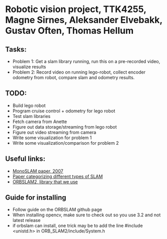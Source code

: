 # Robotic vision project, TTK4255, Magne Sirnes, Aleksander Elvebakk, Gustav Often, Thomas Hellum

## Tasks:

 + Problem 1: Get a slam library running, run this on a pre-recorded video, visualize results
 + Problem 2: Record video on running lego-robot, collect encoder odometry from robot, compare slam and odometry results.

## TODO:

 + Build lego robot
 + Program cruise control + odometry for lego robot
 + Test slam libraries
 + Fetch camera from Anette
 + Figure out data storage/streaming from lego robot
 + Figure out video streaming from camera
 + Write some visualization for problem 1
 + Write some visualization/comparison for problem 2 

## Useful links:

 + [MonoSLAM paper, 2007](https://www.robots.ox.ac.uk/ActiveVision/Publications/davison_etal_pami2007/davison_etal_pami2007.pdf)
 + [Paper categorizing different types of SLAM](https://arxiv.org/ftp/arxiv/papers/1610/1610.03660.pdf)
 + [ORBSLAM2, library that we use](https://github.com/raulmur/ORB_SLAM2)

## Guide for installing
 + Follow guide on the ORBSLAM github page
 + When installing opencv, make sure to check out so you use 3.2 and not latest release
 + if orbslam can install, one trick may be to add the line #include <unistd.h> in ORB_SLAM2/include/System.h
